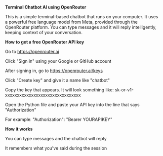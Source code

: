 **Terminal Chatbot AI using OpenRouter**

This is a simple terminal-based chatbot that runs on your computer. It uses a powerful free language model from Meta, provided through the OpenRouter platform. You can type messages and it will reply intelligently, keeping context of your conversation.

**How to get a free OpenRouter API key**

Go to https://openrouter.ai

Click "Sign in" using your Google or GitHub account

After signing in, go to https://openrouter.ai/keys

Click "Create key" and give it a name like "chatbot"

Copy the key that appears. It will look something like:
sk-or-v1-xxxxxxxxxxxxxxxxxxxxxxxxxxxxxxxx

Open the Python file and paste your API key into the line that says "Authorization"

For example:
"Authorization": "Bearer YOURAPIKEY"

**How it works**

You can type messages and the chatbot will reply

It remembers what you've said during the session

